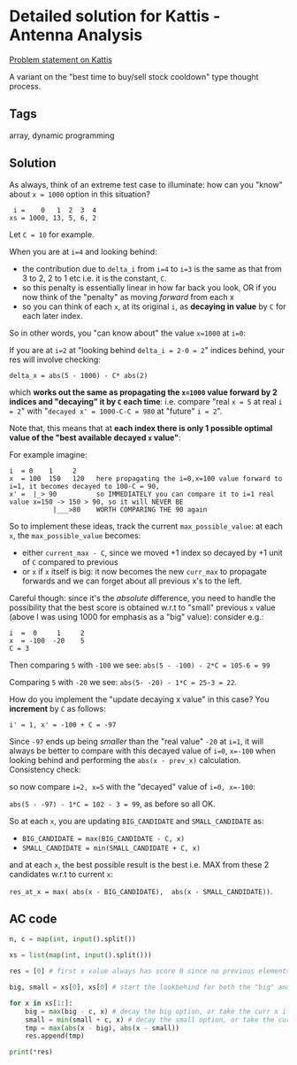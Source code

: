 # Detailed solution for Kattis - Antenna Analysis

[Problem statement on Kattis](https://open.kattis.com/problems/antennaanalysis)

A variant on the "best time to buy/sell stock cooldown" type thought process.

## Tags

array, dynamic programming

## Solution

As always, think of an extreme test case to illuminate: how can you "know" about `x = 1000` option in this situation?

```
 i =    0   1  2  3  4
xs = 1000, 13, 5, 6, 2
```

Let `C = 10` for example.

When you are at `i=4` and looking behind:

- the contribution due to `delta_i` from `i=4` to `i=3` is the same as that from 3 to 2, 2 to 1 etc i.e. it is the constant, `C`.
- so this penalty is essentially linear in how far back you look, OR if you now think of the "penalty" as moving *forward* from each x
- so you can think of each `x`, at its original `i`, as **decaying in value** by `C` for each later index.

So in other words, you "can know about" the value `x=1000` at `i=0`:

If you are at `i=2` at "looking behind `delta_i = 2-0 = 2`" indices behind, your res will involve checking:

`delta_x = abs(5 - 1000) - C* abs(2)`

which **works out the same as propagating the `x=1000` value forward by 2 indices and "decaying" it by `C` each time**: i.e. compare "real `x = 5` at real `i = 2`" with "`decayed x' = 1000-C-C = 980` at "future" `i = 2`".

Note that, this means that at **each index there is only 1 possible optimal value of the "best available decayed `x` value"**:

For example imagine:

```
i  = 0    1     2
x  = 100  150   120   here propagating the i=0,x=100 value forward to i=1, it becomes decayed to 100-C = 90,
x' =  |_> 90          so IMMEDIATELY you can compare it to i=1 real value x=150 -> 150 > 90, so it will NEVER BE 
           |___>80    WORTH COMPARING THE 90 again
```

So to implement these ideas, track the current `max_possible_value`: at each `x`, the `max_possible_value` becomes:

- either `current_max - C`, since we moved +1 index so decayed by +1 unit of `C` compared to previous
- or `x` if `x` itself is big: it now becomes the new `curr_max` to propagate forwards and we can forget about all previous x's to the left.

Careful though: since it's the *absolute* difference, you need to handle the possibility that the best score is obtained w.r.t to "small" previous
`x` value (above I was using 1000 for emphasis as a "big" value): consider e.g.:

```
i  =  0     1     2 
x  = -100  -20    5
C = 3
```

Then comparing `5` with `-100` we see: `abs(5 - -100) - 2*C = 105-6 = 99`

Comparing `5` with `-20` we see: `abs(5- -20) - 1*C = 25-3 = 22`.

How do you implement the "update decaying x value" in this case? You **increment** by `C` as follows:

`i' = 1, x' = -100 + C = -97`

Since `-97` ends up being *smaller* than the "real value" `-20` at `i=1`, it will always be better to compare with this decayed value of `i=0`, `x=-100`
when looking behind and performing the `abs(x - prev_x)` calculation. Consistency check:

so now compare `i=2, x=5` with the "decayed" value of `i=0, x=-100`:

`abs(5 - -97) - 1*C = 102 - 3 = 99`, as before so all OK.

So at each `x`, you are updating `BIG_CANDIDATE` and `SMALL_CANDIDATE` as:

- `BIG_CANDIDATE = max(BIG_CANDIDATE - C, x)`
- `SMALL_CANDIDATE = min(SMALL_CANDIDATE + C, x)`

and at each `x`, the best possible result is the best i.e. MAX from these 2 candidates w.r.t to current `x`:

`res_at_x = max( abs(x - BIG_CANDIDATE),  abs(x - SMALL_CANDIDATE))`.

## AC code

```python
n, c = map(int, input().split())

xs = list(map(int, input().split()))

res = [0] # first x value always has score 0 since no previous elements (see testcase)

big, small = xs[0], xs[0] # start the lookbehind for both the "big" and "small" options with the initial values of i=0, x=xs[0]

for x in xs[1:]:
    big = max(big - c, x) # decay the big option, or take the curr x if even bigger
    small = min(small + c, x) # decay the small option, or take the curr x if even smaller
    tmp = max(abs(x - big), abs(x - small))
    res.append(tmp)

print(*res)
```